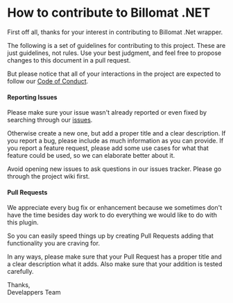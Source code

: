 # How to contribute to Billomat .NET

First off all, thanks for your interest in contributing to Billomat .Net wrapper.

The following is a set of guidelines for contributing to this project. These are just guidelines, not rules. Use your best judgment, and feel free to propose changes to this document in a pull request.

But please notice that all of your interactions in the project are expected to follow our [Code of Conduct](CODE_OF_CONDUCT.md).

#### Reporting Issues

Please make sure your issue wasn't already reported or even fixed by searching through our [issues](https://github.com/DevelappersGmbH/BillomatNet/issues).

Otherwise create a new one, but add a proper title and a clear description. If you report a bug, please include as much information as you can provide. If you report a feature request, please add some use cases for what that feature could be used, so we can elaborate better about it.

Avoid opening new issues to ask questions in our issues tracker. Please go through the project wiki first.

#### Pull Requests

We appreciate every bug fix or enhancement because we sometimes don't have the time besides day work to do everything we would like to do with this plugin.

So you can easily speed things up by creating Pull Requests adding that functionality you are craving for.

In any ways, please make sure that your Pull Request has a proper title and a clear description what it adds. Also make sure that your addition is tested carefully.

Thanks,<br>
Develappers Team
